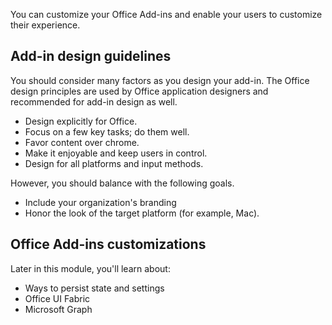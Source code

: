 You can customize your Office Add-ins and enable your users to customize their experience.

## Add-in design guidelines

You should consider many factors as you design your add-in. The Office design principles are used by Office application designers and recommended for add-in design as well.

- Design explicitly for Office.
- Focus on a few key tasks; do them well.
- Favor content over chrome.
- Make it enjoyable and keep users in control.
- Design for all platforms and input methods.

However, you should balance with the following goals.

- Include your organization's branding
- Honor the look of the target platform (for example, Mac).

## Office Add-ins customizations

Later in this module, you'll learn about:

- Ways to persist state and settings
- Office UI Fabric
- Microsoft Graph
